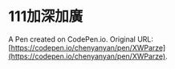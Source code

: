# 111加深加廣

A Pen created on CodePen.io. Original URL: [https://codepen.io/chenyanyan/pen/XWParze](https://codepen.io/chenyanyan/pen/XWParze).

